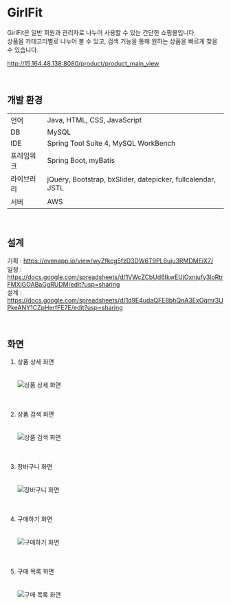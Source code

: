 # GirlFit

GirlFit은 일반 회원과 관리자로 나누어 사용할 수 있는 간단한 쇼핑몰입니다. <br>
상품을 카테고리별로 나누어 볼 수 있고, 검색 기능을 통해 원하는 상품을 빠르게 찾을 수 있습니다.

http://15.164.48.138:8080/product/product_main_view

<br>

## 개발 환경

|||
|-----|-----|
|언어|Java, HTML, CSS, JavaScript|
|DB|MySQL|
|IDE|Spring Tool Suite 4, MySQL WorkBench|
|프레임워크|Spring Boot, myBatis|
|라이브러리|jQuery, Bootstrap, bxSlider, datepicker, fullcalendar, JSTL|
|서버|AWS|

<br>

## 설계

기획 : https://ovenapp.io/view/wyZfkcg5fzD3DW6T9PL6uju3RMDMEiX7/ <br>
일정 : https://docs.google.com/spreadsheets/d/1VWcZCbUd6IkwEUjOxnjufy3loRtrFMXjGOABaGgRUDM/edit?usp=sharing <br>
설계 : https://docs.google.com/spreadsheets/d/1d9E4udaQFE8bhQnA3ExOqmr3UPkeANY1CZpHerfFE7E/edit?usp=sharing

<br>

## 화면

1. 상품 상세 화면 <br><br><br>
![상품 상세 화면](https://user-images.githubusercontent.com/119337523/224994166-abf20f59-824f-4f71-a91b-ee05afdbca5a.jpg) <br><br><br>

2. 상품 검색 화면 <br><br><br>
![상품 검색 화면](https://user-images.githubusercontent.com/119337523/224994187-4a06b1ce-0778-49b2-9736-aa92fffc327a.jpg) <br><br><br>

3. 장바구니 화면 <br><br><br>
![장바구니 화면](https://user-images.githubusercontent.com/119337523/224994200-559ceb0c-69c0-4be9-a3d7-6aa31f0a7a0a.jpg) <br><br><br>

4. 구매하기 화면 <br><br><br>
![구매하기 화면](https://user-images.githubusercontent.com/119337523/224994209-2753eced-a545-4a66-b9e4-10462804d937.jpg) <br><br><br>

5. 구매 목록 화면 <br><br><br>
![구매 목록 화면](https://user-images.githubusercontent.com/119337523/224994227-48e6da5f-827a-4051-80bf-0edf28731763.jpg)
